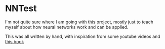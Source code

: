 # NNTest
I'm not quite sure where I am going with this project, mostly just to teach myself about how neural networks work and can be applied.

This was all written by hand, with inspiration from some youtube videos and [this book](http://neuralnetworksanddeeplearning.com/index.html)
